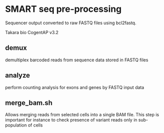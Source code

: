 # SMART seq pre-processing

Sequencer output converted to raw FASTQ files using bcl2fastq.

Takara bio CogentAP v3.2 

## demux

demultiplex barcoded reads from sequence data stored in FASTQ files

## analyze

perform counting analysis for exons and genes by FASTQ input data


## merge_bam.sh

Allows merging reads from selected cells into a single BAM file. This step is important for instance to check presence of variant reads only in sub-population of cells
